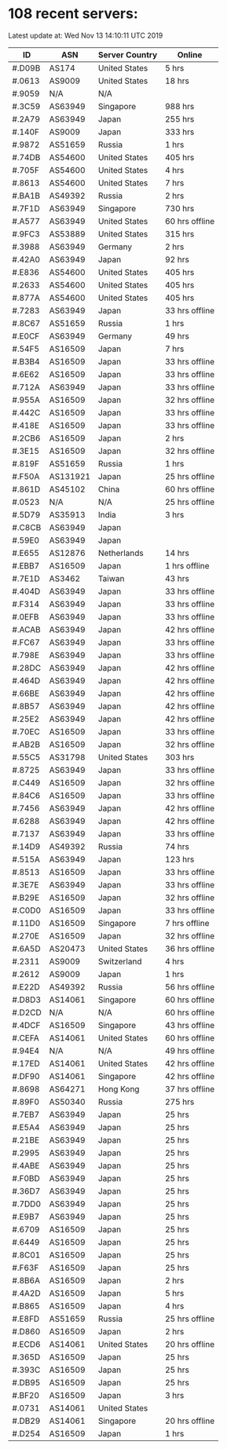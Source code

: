 # 108 recent servers:

Latest update at: Wed Nov 13 14:10:11 UTC 2019

| ID | ASN | Server Country | Online |
| -- | --- | -------------- | ------ |
| #.D09B | AS174 | United States | 5 hrs |
| #.0613 | AS9009 | United States | 18 hrs |
| #.9059 | N/A | N/A | |
| #.3C59 | AS63949 | Singapore | 988 hrs |
| #.2A79 | AS63949 | Japan | 255 hrs |
| #.140F | AS9009 | Japan | 333 hrs |
| #.9872 | AS51659 | Russia | 1 hrs |
| #.74DB | AS54600 | United States | 405 hrs |
| #.705F | AS54600 | United States | 4 hrs |
| #.8613 | AS54600 | United States | 7 hrs |
| #.BA1B | AS49392 | Russia | 2 hrs |
| #.7F1D | AS63949 | Singapore | 730 hrs |
| #.A577 | AS63949 | United States | 60 hrs offline |
| #.9FC3 | AS53889 | United States | 315 hrs |
| #.3988 | AS63949 | Germany | 2 hrs |
| #.42A0 | AS63949 | Japan | 92 hrs |
| #.E836 | AS54600 | United States | 405 hrs |
| #.2633 | AS54600 | United States | 405 hrs |
| #.877A | AS54600 | United States | 405 hrs |
| #.7283 | AS63949 | Japan | 33 hrs offline |
| #.8C67 | AS51659 | Russia | 1 hrs |
| #.E0CF | AS63949 | Germany | 49 hrs |
| #.54F5 | AS16509 | Japan | 7 hrs |
| #.B3B4 | AS16509 | Japan | 33 hrs offline |
| #.6E62 | AS16509 | Japan | 33 hrs offline |
| #.712A | AS63949 | Japan | 33 hrs offline |
| #.955A | AS16509 | Japan | 32 hrs offline |
| #.442C | AS16509 | Japan | 33 hrs offline |
| #.418E | AS16509 | Japan | 33 hrs offline |
| #.2CB6 | AS16509 | Japan | 2 hrs |
| #.3E15 | AS16509 | Japan | 32 hrs offline |
| #.819F | AS51659 | Russia | 1 hrs |
| #.F50A | AS131921 | Japan | 25 hrs offline |
| #.861D | AS45102 | China | 60 hrs offline |
| #.0523 | N/A | N/A | 25 hrs offline |
| #.5D79 | AS35913 | India | 3 hrs |
| #.C8CB | AS63949 | Japan | |
| #.59E0 | AS63949 | Japan | |
| #.E655 | AS12876 | Netherlands | 14 hrs |
| #.EBB7 | AS16509 | Japan | 1 hrs offline |
| #.7E1D | AS3462 | Taiwan | 43 hrs |
| #.404D | AS63949 | Japan | 33 hrs offline |
| #.F314 | AS63949 | Japan | 33 hrs offline |
| #.0EFB | AS63949 | Japan | 33 hrs offline |
| #.ACAB | AS63949 | Japan | 42 hrs offline |
| #.FC67 | AS63949 | Japan | 33 hrs offline |
| #.798E | AS63949 | Japan | 33 hrs offline |
| #.28DC | AS63949 | Japan | 42 hrs offline |
| #.464D | AS63949 | Japan | 42 hrs offline |
| #.66BE | AS63949 | Japan | 42 hrs offline |
| #.8B57 | AS63949 | Japan | 42 hrs offline |
| #.25E2 | AS63949 | Japan | 42 hrs offline |
| #.70EC | AS16509 | Japan | 33 hrs offline |
| #.AB2B | AS16509 | Japan | 32 hrs offline |
| #.55C5 | AS31798 | United States | 303 hrs |
| #.8725 | AS63949 | Japan | 33 hrs offline |
| #.C449 | AS16509 | Japan | 32 hrs offline |
| #.84C6 | AS16509 | Japan | 33 hrs offline |
| #.7456 | AS63949 | Japan | 42 hrs offline |
| #.6288 | AS63949 | Japan | 42 hrs offline |
| #.7137 | AS63949 | Japan | 33 hrs offline |
| #.14D9 | AS49392 | Russia | 74 hrs |
| #.515A | AS63949 | Japan | 123 hrs |
| #.8513 | AS16509 | Japan | 33 hrs offline |
| #.3E7E | AS63949 | Japan | 33 hrs offline |
| #.B29E | AS16509 | Japan | 32 hrs offline |
| #.C0D0 | AS16509 | Japan | 33 hrs offline |
| #.11D0 | AS16509 | Singapore | 7 hrs offline |
| #.270E | AS16509 | Japan | 32 hrs offline |
| #.6A5D | AS20473 | United States | 36 hrs offline |
| #.2311 | AS9009 | Switzerland | 4 hrs |
| #.2612 | AS9009 | Japan | 1 hrs |
| #.E22D | AS49392 | Russia | 56 hrs offline |
| #.D8D3 | AS14061 | Singapore | 60 hrs offline |
| #.D2CD | N/A | N/A | 60 hrs offline |
| #.4DCF | AS16509 | Singapore | 43 hrs offline |
| #.CEFA | AS14061 | United States | 60 hrs offline |
| #.94E4 | N/A | N/A | 49 hrs offline |
| #.17ED | AS14061 | United States | 42 hrs offline |
| #.DF90 | AS14061 | Singapore | 42 hrs offline |
| #.8698 | AS64271 | Hong Kong | 37 hrs offline |
| #.89F0 | AS50340 | Russia | 275 hrs |
| #.7EB7 | AS63949 | Japan | 25 hrs |
| #.E5A4 | AS63949 | Japan | 25 hrs |
| #.21BE | AS63949 | Japan | 25 hrs |
| #.2995 | AS63949 | Japan | 25 hrs |
| #.4ABE | AS63949 | Japan | 25 hrs |
| #.F0BD | AS63949 | Japan | 25 hrs |
| #.36D7 | AS63949 | Japan | 25 hrs |
| #.7DD0 | AS63949 | Japan | 25 hrs |
| #.E9B7 | AS63949 | Japan | 25 hrs |
| #.6709 | AS16509 | Japan | 25 hrs |
| #.6449 | AS16509 | Japan | 25 hrs |
| #.8C01 | AS16509 | Japan | 25 hrs |
| #.F63F | AS16509 | Japan | 25 hrs |
| #.8B6A | AS16509 | Japan | 2 hrs |
| #.4A2D | AS16509 | Japan | 5 hrs |
| #.B865 | AS16509 | Japan | 4 hrs |
| #.E8FD | AS51659 | Russia | 25 hrs offline |
| #.D860 | AS16509 | Japan | 2 hrs |
| #.ECD6 | AS14061 | United States | 20 hrs offline |
| #.365D | AS16509 | Japan | 25 hrs |
| #.393C | AS16509 | Japan | 25 hrs |
| #.DB95 | AS16509 | Japan | 25 hrs |
| #.BF20 | AS16509 | Japan | 3 hrs |
| #.0731 | AS14061 | United States | |
| #.DB29 | AS14061 | Singapore | 20 hrs offline |
| #.D254 | AS16509 | Japan | 1 hrs |

